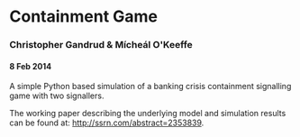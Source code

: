 Containment Game
===

### Christopher Gandrud & Mícheál O'Keeffe

#### 8 Feb 2014

A simple Python based simulation of a banking crisis containment signalling game with two signallers.

The working paper describing the underlying model and simulation results can be found at: <http://ssrn.com/abstract=2353839>.
